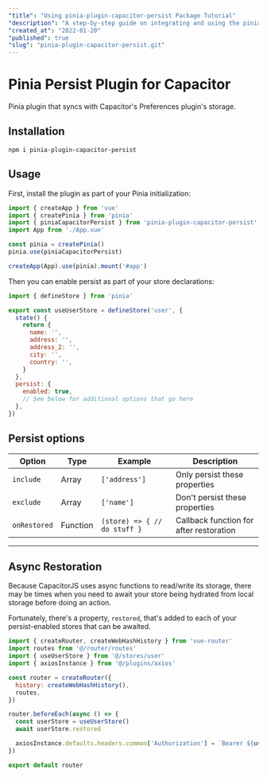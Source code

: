 ```yaml
---
"title": "Using pinia-plugin-capacitor-persist Package Tutorial"
"description": "A step-by-step guide on integrating and using the pinia-plugin-capacitor-persist package with Pinia for state management in Vue applications."
"created_at": "2022-01-20"
"published": true
"slug": "pinia-plugin-capacitor-persist.git"
---
```


# Pinia Persist Plugin for Capacitor

Pinia plugin that syncs with Capacitor's Preferences plugin's storage.

## Installation

```
npm i pinia-plugin-capacitor-persist
```

## Usage

First, install the plugin as part of your Pinia initialization:

```js
import { createApp } from 'vue'
import { createPinia } from 'pinia'
import { piniaCapacitorPersist } from 'pinia-plugin-capacitor-persist'
import App from './App.vue'

const pinia = createPinia()
pinia.use(piniaCapacitorPersist)

createApp(App).use(pinia).mount('#app')
```

Then you can enable persist as part of your store declarations:

```js
import { defineStore } from 'pinia'

export const useUserStore = defineStore('user', {
  state() {
    return {
      name: '',
      address: '',
      address_2: '',
      city: '',
      country: '',
    }
  },
  persist: {
    enabled: true,
    // See below for additional options that go here
  },
})
```

## Persist options

| Option       | Type     | Example                      | Description                             |
| ------------ | -------- | ---------------------------- | --------------------------------------- |
| `include`    | Array    | `['address']`                | Only persist these properties           |
| `exclude`    | Array    | `['name']`                   | Don't persist these properties          |
| `onRestored` | Function | `(store) => { // do stuff }` | Callback function for after restoration |

---

## Async Restoration

Because CapacitorJS uses async functions to read/write its storage, there may be times when you need to await your store being hydrated from local storage before doing an action.

Fortunately, there's a property, `restored`, that's added to each of your persist-enabled stores that can be awaited.

```js
import { createRouter, createWebHashHistory } from 'vue-router'
import routes from '@/router/routes'
import { useUserStore } from '@/stores/user'
import { axiosInstance } from '@/plugins/axios'

const router = createRouter({
  history: createWebHashHistory(),
  routes,
})

router.beforeEach(async () => {
  const userStore = useUserStore()
  await userStore.restored

  axiosInstance.defaults.headers.common['Authorization'] = `Bearer ${userStore.token}`
})

export default router
```